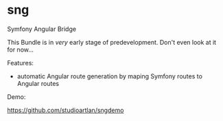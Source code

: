 sng
===

Symfony Angular Bridge

This Bundle is in *very* early stage of predevelopment. Don't even look at it for now...

Features:

- automatic Angular route generation by maping Symfony routes to Angular routes

Demo:

https://github.com/studioartlan/sngdemo